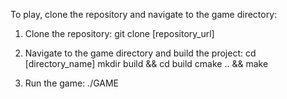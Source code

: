 To play, clone the repository and navigate to the game directory:

1. Clone the repository:
    git clone [repository_url]

2. Navigate to the game directory and build the project:
    cd [directory_name]
    mkdir build && cd build
    cmake .. && make

3. Run the game:
    ./GAME

